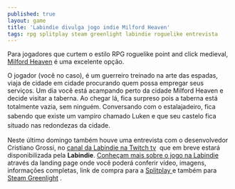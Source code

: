 ```yaml
---
published: true
layout: game
title: 'Labindie divulga jogo indie Milford Heaven'
tags: rpg splitplay steam greenlight labindie roguelike entrevista
---
```



Para jogadores que curtem o estilo RPG roguelike point and click medieval, <a title="Confira na Labindie" href="http://labindie.com/beta/jogos-indies/milford-heaven" target="_blank">Milford Heaven</a>
 é uma excelente opção.

O jogador (você no caso), é um guerreiro treinado na arte das espadas, viaja de cidade em cidade procurando quem possa empregar seus serviços. Um dia você está acampando perto da cidade Milford Heaven e decide visitar a taberna. Ao chegar lá, fica surpreso pois a taberna está totalmente vazia, sem ninguém. <span style="line-height: 1.5;">Conversando com o estalajadeiro, fica sabendo que existe um vampiro chamado Luken e que seu castelo fica situado nas redondezas da cidade.</span>





Neste último domingo também houve uma entrevista com o desenvolvedor Cristiano Grossi, no <a title="Acompanhe as entrevistas com desenvolvedores de jogos e a Labindie" href="http://twitch.tv/labindie" target="_blank">canal da Labindie na Twitch tv</a>
 que em breve estará disponibilizada pela **Labindie**. <a title="Conheça o jogo  na Labindie" href="http://labindie.com/beta/jogos-indies/milford-heaven" target="_blank">Conheçam mais sobre o jogo na Labindie</a>
 através da landing page onde você poderá conferir vídeo, imagens, informações completas, link de compra para a <a title="Compre na Splitplay" href="http://www.splitplay.com.br/pt/games/milford-heaven" target="_blank">Splitplay </a>
e também para <a title="Vote na Steam greenlight" href="http://steamcommunity.com/sharedfiles/filedetails/?id=423339041" target="_blank">Steam Greenlight</a>
.
